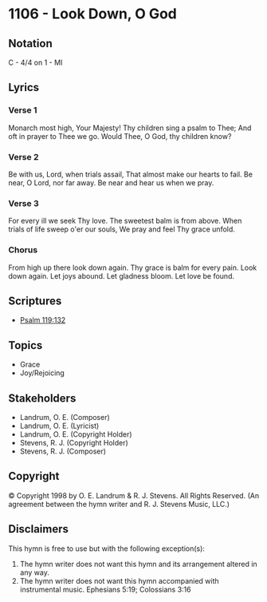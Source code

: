 # 1106 - Look Down, O God

## Notation

C - 4/4 on 1 - MI

## Lyrics

### Verse 1

Monarch most high, Your Majesty! Thy children sing a psalm to Thee; And oft in prayer to Thee we go. Would Thee, O God, thy children know?

### Verse 2

Be with us, Lord, when trials assail, That almost make our hearts to fail. Be near, O Lord, nor far away. Be near and hear us when we pray.

### Verse 3

For every ill we seek Thy love. The sweetest balm is from above. When trials of life sweep o'er our souls, We pray and feel Thy grace unfold.

### Chorus

From high up there look down again. Thy grace is balm for every pain. Look down again. Let joys abound. Let gladness bloom. Let love be found.


## Scriptures

- [Psalm 119:132](https://www.biblegateway.com/passage/?search=Psalm%20119%3A132)

## Topics

- Grace
- Joy/Rejoicing

## Stakeholders

- Landrum, O. E. (Composer)
- Landrum, O. E. (Lyricist)
- Landrum, O. E. (Copyright Holder)
- Stevens, R. J. (Copyright Holder)
- Stevens, R. J. (Composer)

## Copyright

© Copyright 1998 by O. E. Landrum & R. J. Stevens. All Rights Reserved.
(An agreement between the hymn writer and R. J. Stevens Music, LLC.)

## Disclaimers

This hymn is free to use but with the following exception(s):
1. The hymn writer does not want this hymn and its arrangement altered in any way.
2. The hymn writer does not want this hymn accompanied with instrumental music.
Ephesians 5:19; Colossians 3:16

